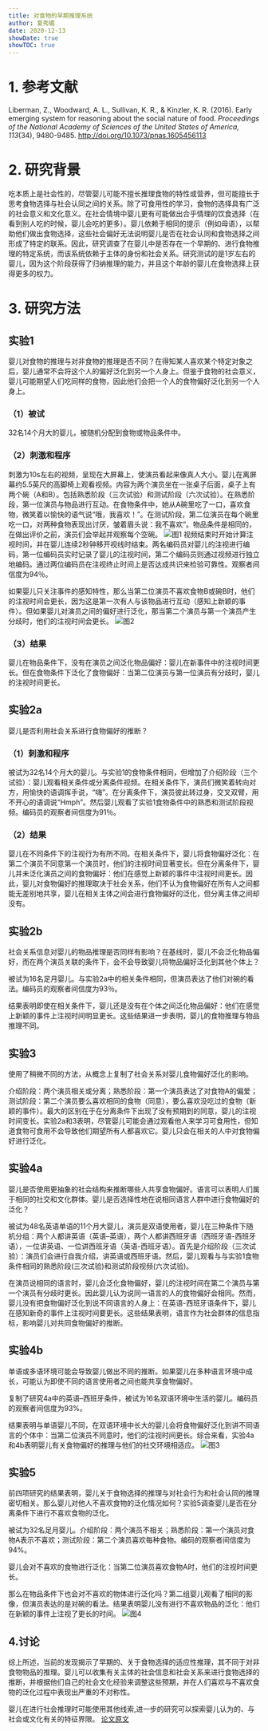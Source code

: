 ```yaml
---
title: 对食物的早期推理系统
author: 夏秀媚
date: 2020-12-13
showDate: true
showTOC: true
---
```

# 1. 参考文献
Liberman, Z., Woodward, A. L., Sullivan, K. R., & Kinzler, K. R. (2016). Early emerging system for reasoning about the social nature of food. *Proceedings of the National Academy of Sciences of the United States of America, 113*(34), 9480-9485. http://doi.org/10.1073/pnas.1605456113
# 2. 研究背景
吃本质上是社会性的，尽管婴儿可能不擅长推理食物的特性或营养，但可能擅长于思考食物选择与社会认同之间的关系。除了可食用性的学习，食物的选择具有广泛的社会意义和文化意义。在社会情境中婴儿更有可能做出合乎情理的饮食选择（在看到别人吃的时候，婴儿会吃的更多）。婴儿依赖于相同的提示（例如母语），以帮助他们做出食物选择，这些社会偏好无法说明婴儿是否在社会认同和食物选择之间形成了特定的联系。因此，研究调查了在婴儿中是否存在一个早期的、进行食物推理的特定系统，而该系统依赖于主体的身份和社会关系。研究测试的是1岁左右的婴儿，因为这个阶段获得了归纳推理的能力，并且这个年龄的婴儿在食物选择上获得更多的权力。

# 3. 研究方法
## 实验1
婴儿对食物的推理与对非食物的推理是否不同？在得知某人喜欢某个特定对象之后，婴儿通常不会将这个人的偏好泛化到另一个人身上。但鉴于食物的社会意义，婴儿可能期望人们吃同样的食物，因此他们会把一个人的食物偏好泛化到另一个人身上。
### （1）被试
32名14个月大的婴儿，被随机分配到食物或物品条件中。
### （2）刺激和程序
刺激为10s左右的视频，呈现在大屏幕上，使演员看起来像真人大小。婴儿在离屏幕约5.5英尺的高脚椅上观看视频。内容为两个演员坐在一张桌子后面，桌子上有两个碗（A和B）。包括熟悉阶段（三次试验）和测试阶段（六次试验）。在熟悉阶段，第一位演员与物品进行互动。在食物条件中，她从A碗里吃了一口，喜欢食物，微笑着以愉快的语气说“哦，我喜欢！”。在测试阶段，第二位演员在每个碗里吃一口，对两种食物表现出讨厌，皱着眉头说：我不喜欢”。物品条件是相同的，在做出评价之前，演员们会举起并观察每个空碗。
![图1](../Supporting_Information/2020-12-13-XXM1-Fig-1.png)
视频结束时开始计算注视时间，并在婴儿连续2秒钟移开视线时结束。两名编码员对婴儿的注视进行编码，第一位编码员实时记录了婴儿的注视时间，第二个编码员则通过视频进行独立地编码。通过两位编码员在注视终止时间上是否达成共识来检验可靠性。观察者间信度为94％。

如果婴儿只关注事件的感知特性，那么当第二位演员不喜欢食物B或碗B时，他们的注视时间会更长，因为这是第一次有人与该物品进行互动（感知上新颖的事件）。但如果婴儿对演员之间的偏好进行泛化，那当第二个演员与第一个演员产生分歧时，他们的注视时间会更长。
![图2](../Supporting_Information/2020-12-13-XXM1-Fig-2.png)
### （3）结果
婴儿在物品条件下，没有在演员之间泛化物品偏好：婴儿在新事件中的注视时间更长。但在食物条件下泛化了食物偏好：当第二位演员与第一位演员有分歧时，婴儿的注视时间更长。

## 实验2a
婴儿是否利用社会关系进行食物偏好的推断？
### （1）刺激和程序
被试为32名14个月大的婴儿。与实验1的食物条件相同，但增加了介绍阶段（三个试验）：婴儿观看相关条件或分离条件视频。在相关条件下，演员们微笑着转向对方，用愉快的语调挥手说，“嗨”。在分离条件下，演员彼此转过身，交叉双臂，用不开心的语调说“Hmph”。然后婴儿观看了实验1食物条件中的熟悉和测试阶段视频。编码员的观察者间信度为91％。
### （2）结果
婴儿在不同条件下的注视行为有所不同。在相关条件下，婴儿将食物偏好泛化：在第二个演员不同意第一个演员时，他们的注视时间显著变长。但在分离条件下，婴儿并未泛化演员之间的食物偏好：他们在感觉上新颖的事件中注视时间更长。因此，婴儿对食物偏好的推理取决于社会关系，他们不认为食物偏好在所有人之间都能无差别地共享，婴儿在相关主体之间会进行食物偏好的泛化，但分离主体之间却没有。

## 实验2b
社会关系信息对婴儿的物品推理是否同样有影响？在基线时，婴儿不会泛化物品偏好，而在两个演员关联的条件下，会不会导致婴儿将物品偏好泛化到其他个体上？

被试为16名足月婴儿。与实验2a中的相关条件相同，但演员表达了他们对碗的看法。编码员的观察者间信度为93％。

结果表明即使在相关条件下，婴儿还是没有在个体之间泛化物品偏好：他们在感觉上新颖的事件上注视时间明显更长。这些结果进一步表明，婴儿的食物推理与物品推理不同。
## 实验3
使用了稍微不同的方法，从概念上复制了社会关系对婴儿食物偏好泛化的影响。

介绍阶段：两个演员相关或分离；熟悉阶段：第一个演员表达了对食物A的偏爱；测试阶段：第二个演员要么喜欢相同的食物（同意），要么喜欢没吃过的食物（新颖的事件）。最大的区别在于在分离条件下出现了没有预期到的同意，婴儿的注视时间变长。实验2a和3表明，尽管婴儿可能会通过观看他人来学习可食用性，但知道食物可食用不会导致他们期望所有人都喜欢它。婴儿只会在相关的人中对食物偏好进行泛化。

## 实验4a
婴儿是否使用更抽象的社会结构来推断哪些人共享食物偏好。语言可以表明人们属于相同的社交和文化群体。婴儿是否选择性地在说相同语言人群中进行食物偏好的泛化？

被试为48名英语单语的11个月大婴儿，演员是双语使用者，婴儿在三种条件下随机分组：两个人都讲英语（英语–英语），两个人都讲西班牙语（西班牙语-西班牙语），一位讲英语、一位讲西班牙语（英语-西班牙语）。首先是介绍阶段（三次试验）：演员们会进行自我介绍，讲英语或西班牙语。然后，婴儿观看与与实验1食物条件相同的熟悉阶段(三次试验)和测试阶段视频(六次试验)。

在演员说相同的语言时，婴儿会泛化食物偏好，婴儿的注视时间在第二个演员与第一个演员有分歧时更长。因此婴儿认为说同一语言的人的食物偏好会相同。然而，婴儿没有把食物偏好泛化到说不同语言的人身上：在英语-西班牙语条件下，婴儿在感知新奇的事件上注视时间要更长。这些结果表明，语言作为社会群体的信息指标，影响婴儿对共同食物偏好的推断。

## 实验4b
单语或多语环境可能会导致婴儿做出不同的推断。如果婴儿在多种语言环境中成长，可能认为即使不同的语言使用者之间也能共享食物偏好。

复制了研究4a中的英语–西班牙条件，被试为16名双语环境中生活的婴儿。编码员的观察者间信度为93%。

结果表明与单语婴儿不同，在双语环境中长大的婴儿会将食物偏好泛化到讲不同语言的个体中：当第二位演员不同意时，他们的注视时间更长。综合来看，实验4a和4b表明婴儿有关食物偏好的推理与他们的社交环境相适应。
![图3](../Supporting_Information/2020-12-13-XXM1-Fig-3.png)
## 实验5
前四项研究的结果表明，婴儿关于食物选择的推理与对社会行为和社会认同的推理密切相关。那么婴儿对他人不喜欢食物的泛化情况如何？实验5调查婴儿是否在分离条件下进行不喜欢食物的泛化。

被试为32名足月婴儿。介绍阶段：两个演员不相关；熟悉阶段：第一个演员对食物A表示不喜欢；测试阶段：第二个演员喜欢每种食物。编码的观察者间信度为94%。

婴儿会对不喜欢的食物进行泛化：当第二位演员喜欢食物A时，他们的注视时间更长。

那么在物品条件下也会对不喜欢的物体进行泛化吗？第二组婴儿观看了相同的影像，但演员表达的是对碗的看法。结果表明婴儿没有进行不喜欢物品的泛化：他们在新颖的事件上注视了更长的时间。
![图4](../Supporting_Information/2020-12-13-XXM1-Fig-4.png)
## 4.讨论
综上所述，当前的发现揭示了早期的、关于食物选择的适应性推理，其不同于对非食物物品的推理。婴儿可以收集有关主体的社会信息和社会关系来进行食物选择的推断，并根据他们自己的社会文化经验来调整这些预期，并在人们喜欢与不喜欢食物的泛化过程中表现出严重的不对称性。

婴儿在进行社会推理时可能使用其他线索,进一步的研究可以探索婴儿认为的、与社会或文化有关的特征界限。
[论文原文](../Source_Files/2020-12-13-XXM1.pdf)















